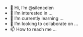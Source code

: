 - 👋 Hi, I’m @silencelen
- 👀 I’m interested in ...
- 🌱 I’m currently learning ...
- 💞️ I’m looking to collaborate on ...
- 📫 How to reach me ...

<!---
silencelen/silencelen is a ✨ special ✨ repository because its `README.md` (this file) appears on your GitHub profile.
You can click the Preview link to take a look at your changes.
--->
